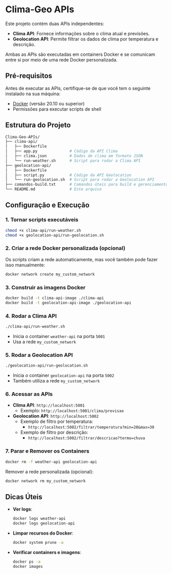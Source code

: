 # Clima-Geo APIs

Este projeto contém duas APIs independentes:

- **Clima API**: Fornece informações sobre o clima atual e previsões.
- **Geolocation API**: Permite filtrar os dados de clima por temperatura e descrição.

Ambas as APIs são executadas em containers Docker e se comunicam entre si por meio de uma rede Docker personalizada.

## Pré-requisitos

Antes de executar as APIs, certifique-se de que você tem o seguinte instalado na sua máquina:

- [Docker](https://www.docker.com/) (versão 20.10 ou superior)
- Permissões para executar scripts de shell

## Estrutura do Projeto

```bash
Clima-Geo-APIs/
├── clima-api/
│   ├── Dockerfile
│   ├── app.py              # Código da API Clima
│   ├── clima.json          # Dados de clima em formato JSON
│   └── run-weather.sh      # Script para rodar a Clima API
├── geolocation-api/
│   ├── Dockerfile
│   ├── script.py           # Código da API Geolocation
│   └── run-geolocation.sh  # Script para rodar a Geolocation API
├── comandos-build.txt      # Comandos úteis para build e gerenciamento Docker
└── README.md               # Este arquivo
```

## Configuração e Execução

### 1. Tornar scripts executáveis

```bash
chmod +x clima-api/run-weather.sh
chmod +x geolocation-api/run-geolocation.sh
```

### 2. Criar a rede Docker personalizada (opcional)

Os scripts criam a rede automaticamente, mas você também pode fazer isso manualmente:

```bash
docker network create my_custom_network
```

### 3. Construir as imagens Docker

```bash
docker build -t clima-api-image ./clima-api
docker build -t geolocation-api-image ./geolocation-api
```

### 4. Rodar a Clima API

```bash
./clima-api/run-weather.sh
```

- Inicia o container `weather-api` na porta `5001`
- Usa a rede `my_custom_network`

### 5. Rodar a Geolocation API

```bash
./geolocation-api/run-geolocation.sh
```

- Inicia o container `geolocation-api` na porta `5002`
- Também utiliza a rede `my_custom_network`

### 6. Acessar as APIs

- **Clima API**: `http://localhost:5001`
  - Exemplo: `http://localhost:5001/clima/previsao`
- **Geolocation API**: `http://localhost:5002`
  - Exemplo de filtro por temperatura:
    - `http://localhost:5002/filtrar/temperatura?min=20&max=30`
  - Exemplo de filtro por descrição:
    - `http://localhost:5002/filtrar/descricao?termo=chuva`

### 7. Parar e Remover os Containers

```bash
docker rm -f weather-api geolocation-api
```

Remover a rede personalizada (opcional):

```bash
docker network rm my_custom_network
```

## Dicas Úteis

- **Ver logs**:

  ```bash
  docker logs weather-api
  docker logs geolocation-api
  ```

- **Limpar recursos do Docker**:

  ```bash
  docker system prune -a
  ```

- **Verificar containers e imagens**:

  ```bash
  docker ps -a
  docker images
  ```
